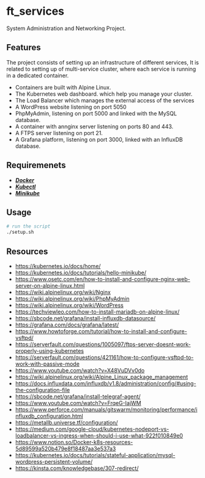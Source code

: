 # ft_services
System Administration and Networking Project.

## Features
The project consists of setting up an infrastructure of different services, It is related to setting up of multi-service cluster, where each service is running in a dedicated container.
- Containers are built with Alpine Linux.
- The Kubernetes web dashboard. which help you manage your cluster.
- The Load Balancer which manages the external access of the services
- A WordPress website listening on port 5050
- PhpMyAdmin, listening on port 5000 and linked with the MySQL database.
- A container with annginx server listening on ports 80 and 443.
- A FTPS server listening on port 21.
- A Grafana platform, listening on port 3000, linked with an InfluxDB database.

## Requiremenets
- ***[Docker](https://www.docker.com/)***
- ***[Kubectl](https://kubernetes.io/docs/tasks/tools/install-kubectl/)***
- ***[Minikube](https://minikube.sigs.k8s.io/docs/start/)***

## Usage
```bash
# run the script
./setup.sh
```
## Resources
- https://kubernetes.io/docs/home/
- https://kubernetes.io/docs/tutorials/hello-minikube/
- https://www.osetc.com/en/how-to-install-and-configure-nginx-web-server-on-alpine-linux.html
- https://wiki.alpinelinux.org/wiki/Nginx
- https://wiki.alpinelinux.org/wiki/PhpMyAdmin
- https://wiki.alpinelinux.org/wiki/WordPress
- https://techviewleo.com/how-to-install-mariadb-on-alpine-linux/
- https://sbcode.net/grafana/install-influxdb-datasource/
- https://grafana.com/docs/grafana/latest/
- https://www.howtoforge.com/tutorial/how-to-install-and-configure-vsftpd/
- https://serverfault.com/questions/1005097/ftps-server-doesnt-work-properly-using-kubernetes
- https://serverfault.com/questions/421161/how-to-configure-vsftpd-to-work-with-passive-mode
- https://www.youtube.com/watch?v=X48VuDVv0do
- https://wiki.alpinelinux.org/wiki/Alpine_Linux_package_management
- https://docs.influxdata.com/influxdb/v1.8/administration/config/#using-the-configuration-file
- https://sbcode.net/grafana/install-telegraf-agent/
- https://www.youtube.com/watch?v=FrqeG-IajWM
- https://www.perforce.com/manuals/gitswarm/monitoring/performance/influxdb_configuration.html
- https://metallb.universe.tf/configuration/
- https://medium.com/google-cloud/kubernetes-nodeport-vs-loadbalancer-vs-ingress-when-should-i-use-what-922f010849e0
- https://www.notion.so/Docker-k8s-resources-5d89599a520b479e8f18487aa3e537a3
- https://kubernetes.io/docs/tutorials/stateful-application/mysql-wordpress-persistent-volume/
- https://kinsta.com/knowledgebase/307-redirect/
